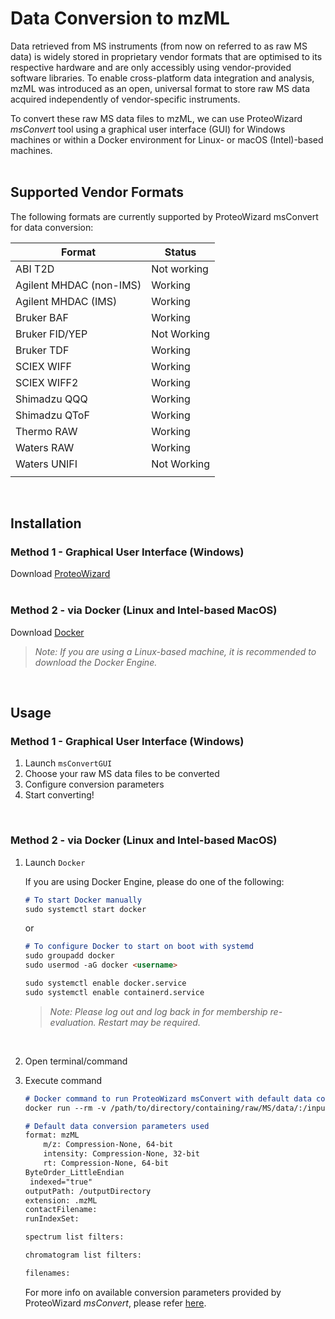 # Data Conversion to mzML
Data retrieved from MS instruments (from now on referred to as raw MS data) is widely stored in proprietary vendor formats that are optimised to its respective hardware and are only accessibly using vendor-provided software libraries. To enable cross-platform data integration and analysis, mzML was introduced as an open, universal format to store raw MS data acquired independently of vendor-specific instruments.

To convert these raw MS data files to mzML, we can use ProteoWizard *msConvert* tool using a graphical user interface (GUI) for Windows machines or within a Docker environment for Linux- or macOS (Intel)-based machines.  
<br>

## Supported Vendor Formats
The following formats are currently supported by ProteoWizard msConvert for data conversion:

|Format                 |Status     |
|---                    |---        |
|ABI T2D                |Not working|
|Agilent MHDAC (non-IMS)|Working    |
|Agilent MHDAC (IMS)    |Working    |
|Bruker BAF             |Working    |
|Bruker FID/YEP         |Not Working|
|Bruker TDF             |Working    |
|SCIEX WIFF             |Working    |
|SCIEX WIFF2            |Working    |
|Shimadzu QQQ           |Working    |
|Shimadzu QToF          |Working    |
|Thermo RAW             |Working    |
|Waters RAW             |Working    |
|Waters UNIFI           |Not Working|
|                       |           |
<br>

## Installation
### Method 1 - Graphical User Interface (Windows)
Download [ProteoWizard][pwiz-download]  
<br>

### Method 2 - via Docker (Linux and Intel-based MacOS)
Download [Docker][docker-url]  
> *Note: If you are using a Linux-based machine, it is recommended to download the Docker Engine.*

<br>

## Usage
### Method 1 - Graphical User Interface (Windows)
1. Launch `msConvertGUI`
2. Choose your raw MS data files to be converted
3. Configure conversion parameters
4. Start converting!  
<br>

### Method 2 - via Docker (Linux and Intel-based MacOS)
1. Launch `Docker`

    If you are using Docker Engine, please do one of the following:

    ```md
    # To start Docker manually
    sudo systemctl start docker
    ```

    or

    ```md
    # To configure Docker to start on boot with systemd
    sudo groupadd docker
    sudo usermod -aG docker <username>

    sudo systemctl enable docker.service
    sudo systemctl enable containerd.service
    ```
    > *Note: Please log out and log back in for membership re-evaluation. Restart may be required.*

<br>

2. Open terminal/command

3. Execute command

    ```md
    # Docker command to run ProteoWizard msConvert with default data conversion parameters
    docker run --rm -v /path/to/directory/containing/raw/MS/data/:/inputDirectory -v /path/to/output/directory/:/outputDirectory proteowizard/pwiz-skyline-i-agree-to-the-vendor-licenses wine msconvert /inputDirectory/*.* -o /outputDirectory

    # Default data conversion parameters used
    format: mzML
        m/z: Compression-None, 64-bit
        intensity: Compression-None, 32-bit
        rt: Compression-None, 64-bit
    ByteOrder_LittleEndian
     indexed="true"
    outputPath: /outputDirectory
    extension: .mzML
    contactFilename:
    runIndexSet:

    spectrum list filters:

    chromatogram list filters:

    filenames:
    ```
    For more info on available conversion parameters provided by ProteoWizard *msConvert*, please refer [here][msconvert-doc].

<!-- URLs used in the markdown document-->
[pwiz-download]: https://proteowizard.sourceforge.io/download.html
[docker-url]: https://docs.docker.com/engine/install/
[msconvert-doc]: https://proteowizard.sourceforge.io/tools/msconvert.html